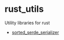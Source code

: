 # rust_utils

Utility libraries for rust

- [sorted_serde_serializer](./sorted_serde_serializer/README.md)
